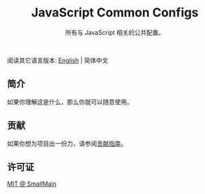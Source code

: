 <!-- 名字 -->
<h1 align="center">JavaScript Common Configs</h1>
<!-- 描述 -->
<p align="center">所有与 JavaScript 相关的公共配置。</p>
<br/>

阅读其它语言版本: [English](./README.md) | 简体中文

## 简介

如果你理解这是什么，那么你就可以随意使用。

## 贡献

如果你想为项目出一份力，请参阅[贡献指南](./CONTRIBUTING_zh-CN.md)。

## 许可证

[MIT @ SmallMain](./LICENSE)
